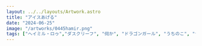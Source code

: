 ```yaml
---
layout: ../../layouts/Artwork.astro
title: "アイスあげる"
date: "2024-06-25"
image: "/artworks/0445hamir.png"
tags: ["ヘイミル・ロゥ","ダスクリーフ", "伺か", "ドラゴンガール", "うちのこ", "つの","ケモミミ","かんたん絵"]
---
```


